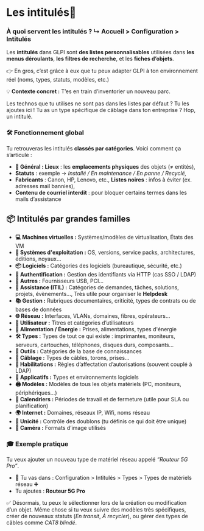 # Les intitulés🧭

### **À quoi servent les intitulés ?** ↳ Accueil > Configuration > Intitulés

Les **intitulés** dans GLPI sont **des listes personnalisables** utilisées dans **les menus déroulants**, **les filtres de recherche**, et les **fiches d’objets**. 

👉 En gros, c’est grâce à eux que tu peux adapter GLPI à ton environnement réel (noms, types, statuts, modèles, etc.) 

💡 **Contexte concret :** T’es en train d’inventorier un nouveau parc. 

Les technos que tu utilises ne sont pas dans les listes par défaut ? Tu les ajoutes ici ! Tu as un type spécifique de câblage dans ton entreprise ? Hop, un intitulé.



### 🛠️ **Fonctionnement global**

Tu retrouveras les intitulés **classés par catégories**. Voici comment ça s’articule : 
- **🧰 Général : Lieux** : les **emplacements physiques** des objets (≠ entités),
- **Statuts** : exemple → *Installé / En maintenance / En panne / Recyclé,*
- **Fabricants** : Canon, HP, Lenovo, etc., **Listes noires** : infos à éviter (ex. adresses mail bannies),
- **Contenu de courriel interdit** : pour bloquer certains termes dans les mails d’assistance



## 📦 **Intitulés par grandes familles**

- **💻 Machines virtuelles :** Systèmes/modèles de virtualisation, États des VM
- **🧬 Systèmes d'exploitation :** OS, versions, service packs, architectures, éditions, noyaux…
- **📦 Logiciels :** Catégories des logiciels (bureautique, sécurité, etc.)
- **🔐 Authentification :** Gestion des identifiants via HTTP (cas SSO / LDAP)
- **🧩 Autres :** Fournisseurs USB, PCI…
- **🎯 Assistance (ITIL) :** Catégories de demandes, tâches, solutions, projets, évènements…, Très utile pour organiser le **Helpdesk**
- **📚 Gestion :** Rubriques documentaires, criticité, types de contrats ou de bases de données
- **🌐 Réseau :** Interfaces, VLANs, domaines, fibres, opérateurs…
- **👤 Utilisateur :** Titres et catégories d’utilisateurs
- **🔌 Alimentation / Énergie :** Prises, alimentations, types d'énergie
- **🛠️ Types :** Types de tout ce qui existe : imprimantes, moniteurs, serveurs, cartouches, téléphones, disques durs, composants…
- **🧪 Outils :** Catégories de la base de connaissances
- **🧷 Câblage :** Types de câbles, torons, prises…
- **🧾 Habilitations :** Règles d’affectation d’autorisations (souvent couplé à LDAP)
- **📱 Applicatifs :** Types et environnements logiciels
- **🖨️ Modèles :** Modèles de tous les objets matériels (PC, moniteurs, périphériques…)
- **📆 Calendriers :** Périodes de travail et de fermeture (utile pour SLA ou planification)
- **🌍 Internet :** Domaines, réseaux IP, Wifi, noms réseau
- **🔁 Unicité :** Contrôle des doublons (tu définis ce qui doit être unique)
- **🎥 Caméra :** Formats d’image utilisés


### 🎓 **Exemple pratique**

Tu veux ajouter un nouveau type de matériel réseau appelé *“Routeur 5G Pro”*. 
- 🧩 Tu vas dans : Configuration > Intitulés > Types > Types de matériels réseau ➕
- Tu ajoutes : **Routeur 5G Pro**

✅ Désormais, tu peux le sélectionner lors de la création ou modification d’un objet. Même chose si tu veux suivre des modèles très spécifiques, créer de nouveaux statuts (*En transit*, *À recycler*), ou gérer des types de câbles comme *CAT8 blindé*.


